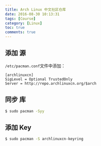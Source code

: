 ```yaml
---
title: Arch Linux 中文社区仓库
date: 2016-08-30 10:13:31
tags: [Course]
category: [Linux]
toc: true
comments: true
---
```

## 添加 源
`/etc/pacman.conf`文件中添加：
```
[archlinuxcn]
SigLevel = Optional TrustedOnly
Server = http://repo.archlinuxcn.org/$arch
```
## 同步 库
```bash
$ sudo pacman -Syy
```
## 添加 Key
```bash
$ sudo pacman -S archlinuxcn-keyring
```


